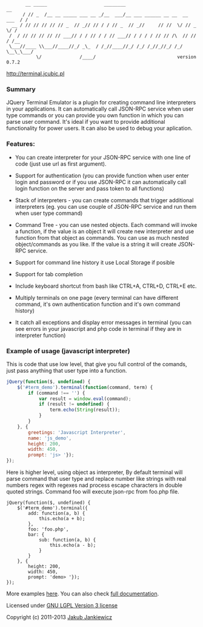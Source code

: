 ```
       __ _____                     ________                              __
      / // _  /__ __ _____ ___ __ _/__  ___/__ ___ ______ __ __  __ ___  / /
  __ / // // // // // _  // _// // / / // _  // _//     // //  \/ // _ \/ /
 /  / // // // // // ___// / / // / / // ___// / / / / // // /\  // // / /__
 \___//____ \\___//____//_/ _\_  / /_//____//_/ /_/ /_//_//_/ /_/ \__\_\___/
           \/              /____/                              version 0.7.2
```
http://terminal.jcubic.pl

### Summary

JQuery Terminal Emulator is a plugin for creating command line interpreters in
your applications. It can automatically call JSON-RPC service when user type
commands or you can provide you own function in which you can parse user
command. It's ideal if you want to provide additional functionality for power
users. It can also be used to debug your aplication.

### Features:

* You can create interpreter for your JSON-RPC service with one line
  of code (just use url as first argument).

* Support for authentication (you can provide function when user enter
  login and password or if you use JSON-RPC it can automatically call
  login function on the server and pass token to all functions)

* Stack of interpreters - you can create commands that trigger additional
  interpreters (eg. you can use couple of JSON-RPC service and run them
  when user type command)

* Command Tree - you can use nested objects. Each command will invoke a
  function, if the value is an object it will create new interpreter and
  use function from that object as commands. You can use as much nested
  object/commands as you like. If the value is a string it will create
  JSON-RPC service.

* Support for command line history it use Local Storage if posible

* Support for tab completion

* Include keyboard shortcut from bash like CTRL+A, CTRL+D, CTRL+E etc.

* Multiply terminals on one page (every terminal can have different
  command, it's own authentication function and it's own command history)

* It catch all exceptions and display error messages in terminal
  (you can see errors in your javascript and php code in terminal if they
  are in interpreter function)

### Example of usage (javascript interpreter)

This is code that use low level, that give you full control of the comands,
just pass anything that user type into a function.

```javascript
jQuery(function($, undefined) {
    $('#term_demo').terminal(function(command, term) {
        if (command !== '') {
            var result = window.eval(command);
            if (result != undefined) {
                term.echo(String(result));
            }
        }
    }, {
        greetings: 'Javascript Interpreter',
        name: 'js_demo',
        height: 200,
        width: 450,
        prompt: 'js> '});
});
```

Here is higher level, using object as interpreter, By default terminal will
parse command that user type and replace number like strings with real numbers
regex with regexes nad process escape characters in double quoted strings.
Command foo will execute json-rpc from foo.php file.
```
jQuery(function($, undefined) {
    $('#term_demo').terminal({
        add: function(a, b) {
            this.echo(a + b);
        },
        foo: 'foo.php',
        bar: {
            sub: function(a, b) {
                this.echo(a - b);
            }
        }
    }, {
        height: 200,
        width: 450,
        prompt: 'demo> '});
});
```

More examples [here](http://terminal.jcubic.pl/examples.php). You can also check
[full documentation](http://terminal.jcubic.pl/api_reference.php).

Licensed under [GNU LGPL Version 3 license](http://www.gnu.org/licenses/lgpl.html)

Copyright (c) 2011-2013 [Jakub Jankiewicz](http://jcubic.pl)

